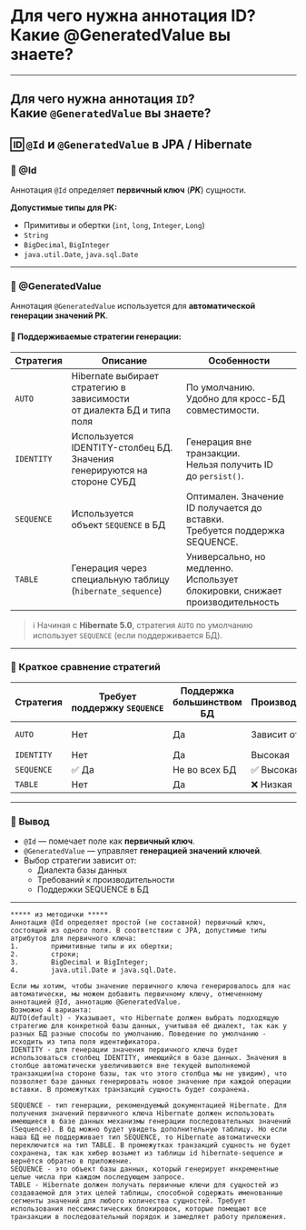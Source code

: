 # Для чего нужна аннотация ID? Какие @GeneratedValue вы знаете?

---
## Для чего нужна аннотация `ID`? Какие `@GeneratedValue` вы знаете?

[](https://github.com/yury-connect/ITM_task026_Java_Podgotovka_k_INTERVJU/blob/by_questions/ITM/ITM05_Hibernate/Hibernate.md#%D0%B4%D0%BB%D1%8F-%D1%87%D0%B5%D0%B3%D0%BE-%D0%BD%D1%83%D0%B6%D0%BD%D0%B0-%D0%B0%D0%BD%D0%BD%D0%BE%D1%82%D0%B0%D1%86%D0%B8%D1%8F-id-%D0%BA%D0%B0%D0%BA%D0%B8%D0%B5-generatedvalue-%D0%B2%D1%8B-%D0%B7%D0%BD%D0%B0%D0%B5%D1%82%D0%B5)

## 🆔 `@Id` и `@GeneratedValue` в JPA / Hibernate

[](https://github.com/yury-connect/ITM_task026_Java_Podgotovka_k_INTERVJU/blob/by_questions/ITM/ITM05_Hibernate/Hibernate.md#-id-%D0%B8-generatedvalue-%D0%B2-jpa--hibernate)

### 🔹 @Id

[](https://github.com/yury-connect/ITM_task026_Java_Podgotovka_k_INTERVJU/blob/by_questions/ITM/ITM05_Hibernate/Hibernate.md#-id)

Аннотация `@Id` определяет **первичный ключ** (**_PK_**) сущности.

**Допустимые типы для PK:**

- Примитивы и обертки (`int`, `long`, `Integer`, `Long`)
- `String`
- `BigDecimal`, `BigInteger`
- `java.util.Date`, `java.sql.Date`

---

### 🔹 @GeneratedValue

[](https://github.com/yury-connect/ITM_task026_Java_Podgotovka_k_INTERVJU/blob/by_questions/ITM/ITM05_Hibernate/Hibernate.md#-generatedvalue)

Аннотация `@GeneratedValue` используется для **автоматической генерации значений PK**.

#### 🎯 Поддерживаемые стратегии генерации:

[](https://github.com/yury-connect/ITM_task026_Java_Podgotovka_k_INTERVJU/blob/by_questions/ITM/ITM05_Hibernate/Hibernate.md#-%D0%BF%D0%BE%D0%B4%D0%B4%D0%B5%D1%80%D0%B6%D0%B8%D0%B2%D0%B0%D0%B5%D0%BC%D1%8B%D0%B5-%D1%81%D1%82%D1%80%D0%B0%D1%82%D0%B5%D0%B3%D0%B8%D0%B8-%D0%B3%D0%B5%D0%BD%D0%B5%D1%80%D0%B0%D1%86%D0%B8%D0%B8)

|**Стратегия**|**Описание**|**Особенности**|
|---|---|---|
|`AUTO`|Hibernate выбирает стратегию в зависимости  <br>от диалекта БД и типа поля|По умолчанию.  <br>Удобно для кросс-БД совместимости.|
|`IDENTITY`|Используется IDENTITY-столбец БД.  <br>Значения генерируются на стороне СУБД|Генерация вне транзакции.  <br>Нельзя получить ID до `persist()`.|
|`SEQUENCE`|Используется объект `SEQUENCE` в БД|Оптимален. Значение ID получается до вставки.  <br>Требуется поддержка SEQUENCE.|
|`TABLE`|Генерация через специальную таблицу (`hibernate_sequence`)|Универсально, но медленно.  <br>Использует блокировки, снижает производительность|

> ℹ️ Начиная с **Hibernate 5.0**, стратегия `AUTO` по умолчанию использует `SEQUENCE` (если поддерживается БД).

---

### 🔸 Краткое сравнение стратегий

[](https://github.com/yury-connect/ITM_task026_Java_Podgotovka_k_INTERVJU/blob/by_questions/ITM/ITM05_Hibernate/Hibernate.md#-%D0%BA%D1%80%D0%B0%D1%82%D0%BA%D0%BE%D0%B5-%D1%81%D1%80%D0%B0%D0%B2%D0%BD%D0%B5%D0%BD%D0%B8%D0%B5-%D1%81%D1%82%D1%80%D0%B0%D1%82%D0%B5%D0%B3%D0%B8%D0%B9)

|**Стратегия**|**Требует поддержку `SEQUENCE`**|**Поддержка  <br>большинством БД**|**Производительность**|**Видимость `ID`  <br>до вставки**|
|---|---|---|---|---|
|`AUTO`|Нет|Да|Зависит от выбора|Зависит от выбора|
|`IDENTITY`|Нет|Да|Высокая|❌ Нет|
|`SEQUENCE`|✅ Да|Не во всех БД|✅ Высокая|✅ Да|
|`TABLE`|Нет|Да|❌ Низкая|✅ Да|

---

### 📌 Вывод

[](https://github.com/yury-connect/ITM_task026_Java_Podgotovka_k_INTERVJU/blob/by_questions/ITM/ITM05_Hibernate/Hibernate.md#-%D0%B2%D1%8B%D0%B2%D0%BE%D0%B4-6)

- `@Id` — помечает поле как **первичный ключ**.
- `@GeneratedValue` — управляет **генерацией значений ключей**.
- Выбор стратегии зависит от:
    - Диалекта базы данных
    - Требований к производительности
    - Поддержки SEQUENCE в БД

---

```
***** из методички *****
Аннотация @Id определяет простой (не составной) первичный ключ, состоящий из одного поля. В соответствии с JPA, допустимые типы атрибутов для первичного ключа:
1.        примитивные типы и их обертки;
2.        строки;
3.        BigDecimal и BigInteger;
4.        java.util.Date и java.sql.Date.

Если мы хотим, чтобы значение первичного ключа генерировалось для нас автоматически, мы можем добавить первичному ключу, отмеченному аннотацией @Id, аннотацию @GeneratedValue.
Возможно 4 варианта: 
AUTO(default) - Указывает, что Hibernate должен выбрать подходящую стратегию для конкретной базы данных, учитывая её диалект, так как у разных БД разные способы по умолчанию. Поведение по умолчанию - исходить из типа поля идентификатора. 
IDENTITY - для генерации значения первичного ключа будет использоваться столбец IDENTITY, имеющийся в базе данных. Значения в столбце автоматически увеличиваются вне текущей выполняемой транзакции(на стороне базы, так что этого столбца мы не увидим), что позволяет базе данных генерировать новое значение при каждой операции вставки. В промежутках транзакций сущность будет сохранена.

SEQUENCE - тип генерации, рекомендуемый документацией Hibernate. Для получения значений первичного ключа Hibernate должен использовать имеющиеся в базе данных механизмы генерации последовательных значений (Sequence). В бд можно будет увидеть дополнительную таблицу. Но если наша БД не поддерживает тип SEQUENCE, то Hibernate автоматически переключится на тип TABLE. В промежутках транзакций сущность не будет сохранена, так как хибер возьмет из таблицы id hibernate-sequence и вернётся обратно в приложение.
SEQUENCE - это объект базы данных, который генерирует инкрементные целые числа при каждом последующем запросе. 
TABLE - Hibernate должен получать первичные ключи для сущностей из создаваемой для этих целей таблицы, способной содержать именованные сегменты значений для любого количества сущностей. Требует использования пессимистических блокировок, которые помещают все транзакции в последовательный порядок и замедляет работу приложения.
```
